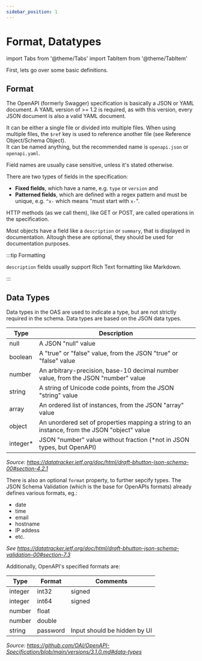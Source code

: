 ```yaml
---
sidebar_position: 1
---
```


# Format, Datatypes

import Tabs from '@theme/Tabs'
import TabItem from '@theme/TabItem'

First, lets go over some basic definitions.

## Format

The OpenAPI (formerly Swagger) specification is basically a JSON or YAML document.
A YAML version of >= 1.2 is required, as with this version, every JSON document is also a valid YAML document.

It can be either a single file or divided into multiple files.
When using multiple files, the `$ref` key is used to reference another file (see Reference Object/Schema Object).  
It can be named anything, but the recommended name is `openapi.json` or `openapi.yaml`.

Field names are usually case sensitive, unless it's stated otherwise.

There are two types of fields in the specification:
- **Fixed fields**, which have a name, e.g. `type` or `version` and   
- **Patterned fields**, which are defined with a regex pattern and must be unique, e.g. `^x-` which means "must start with `x-`".

HTTP methods (as we call them), like GET or POST, are called operations in the specification.

Most objects have a field like a `description` or `summary`, that is displayed in documentation.
Altough these are optional, they should be used for documentation purposes.  

:::tip Formatting

  `description` fields usually support Rich Text formatting like Markdown.
  
:::

<!-- **#TODO** JSON vs YAML? -->

## Data Types

Data types in the OAS are used to indicate a type, but are not strictly required in the schema.
Data types are based on the JSON data types.

| Type     | Description                                                                                  |
| -------- | -------------------------------------------------------------------------------------------- |
| null     | A JSON "null" value                                                                          |
| boolean  | A "true" or "false" value, from the JSON "true" or "false" value                             |
| number   | An arbitrary-precision, base-10 decimal number value, from the JSON "number" value           |
| string   | A string of Unicode code points, from the JSON "string" value                                |
| array    | An ordered list of instances, from the JSON "array" value                                    |
| object   | An unordered set of properties mapping a string to an instance, from the JSON "object" value |
| integer* | JSON "number" value without fraction (*not in JSON types, but OpenAPI)                       |

*Source: https://datatracker.ietf.org/doc/html/draft-bhutton-json-schema-00#section-4.2.1*

There is also an optional `format` property, to further sepcify types.
The JSON Schema Validation (which is the base for OpenAPIs formats) already defines various formats, eg.:
 - date
 - time
 - email
 - hostname
 - IP addess  
 - etc.

*See https://datatracker.ietf.org/doc/html/draft-bhutton-json-schema-validation-00#section-7.3*


Additionally, OpenAPI's specified formats are:

| Type    | Format   | Comments                     |
| ------- | -------- | ---------------------------- |
| integer | int32    | signed                       |
| integer | int64    | signed                       |
| number  | float    |                              |
| number  | double   |                              |
| string  | password | Input should be hidden by UI |

*Source: https://github.com/OAI/OpenAPI-Specification/blob/main/versions/3.1.0.md#data-types*
